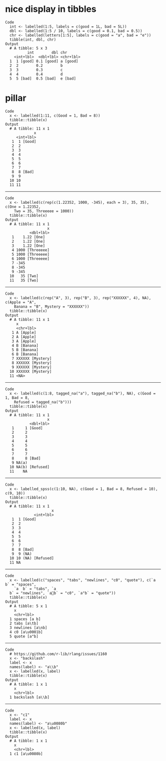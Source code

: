 # nice display in tibbles

    Code
      int <- labelled(1:5, labels = c(good = 1L, bad = 5L))
      dbl <- labelled(1:5 / 10, labels = c(good = 0.1, bad = 0.5))
      chr <- labelled(letters[1:5], labels = c(good = "a", bad = "e"))
      tibble(int, dbl, chr)
    Output
      # A tibble: 5 x 3
              int        dbl chr      
        <int+lbl>  <dbl+lbl> <chr+lbl>
      1  1 [good] 0.1 [good] a [good] 
      2  2        0.2        b        
      3  3        0.3        c        
      4  4        0.4        d        
      5  5 [bad]  0.5 [bad]  e [bad]  

# pillar

    Code
      x <- labelled(1:11, c(Good = 1, Bad = 8))
      tibble::tibble(x)
    Output
      # A tibble: 11 x 1
                 x
         <int+lbl>
       1  1 [Good]
       2  2       
       3  3       
       4  4       
       5  5       
       6  6       
       7  7       
       8  8 [Bad] 
       9  9       
      10 10       
      11 11       

---

    Code
      x <- labelled(c(rep(c(1.22352, 1000, -345), each = 3), 35, 35), c(One = 1.22352,
        Two = 35, Threeeee = 1000))
      tibble::tibble(x)
    Output
      # A tibble: 11 x 1
                       x
               <dbl+lbl>
       1    1.22 [One]  
       2    1.22 [One]  
       3    1.22 [One]  
       4 1000 [Threeeee]
       5 1000 [Threeeee]
       6 1000 [Threeeee]
       7 -345           
       8 -345           
       9 -345           
      10   35 [Two]     
      11   35 [Two]     

---

    Code
      x <- labelled(c(rep("A", 3), rep("B", 3), rep("XXXXXX", 4), NA), c(Apple = "A",
        Banana = "B", Mystery = "XXXXXX"))
      tibble::tibble(x)
    Output
      # A tibble: 11 x 1
         x               
         <chr+lbl>       
       1 A [Apple]       
       2 A [Apple]       
       3 A [Apple]       
       4 B [Banana]      
       5 B [Banana]      
       6 B [Banana]      
       7 XXXXXX [Mystery]
       8 XXXXXX [Mystery]
       9 XXXXXX [Mystery]
      10 XXXXXX [Mystery]
      11 <NA>            

---

    Code
      x <- labelled(c(1:8, tagged_na("a"), tagged_na("b"), NA), c(Good = 1, Bad = 8,
        Refused = tagged_na("b")))
      tibble::tibble(x)
    Output
      # A tibble: 11 x 1
                       x
               <dbl+lbl>
       1     1 [Good]   
       2     2          
       3     3          
       4     4          
       5     5          
       6     6          
       7     7          
       8     8 [Bad]    
       9 NA(a)          
      10 NA(b) [Refused]
      11    NA          

---

    Code
      x <- labelled_spss(c(1:10, NA), c(Good = 1, Bad = 8, Refused = 10), c(9, 10))
      tibble::tibble(x)
    Output
      # A tibble: 11 x 1
                         x
                 <int+lbl>
       1  1 [Good]        
       2  2               
       3  3               
       4  4               
       5  5               
       6  6               
       7  7               
       8  8 [Bad]         
       9  9 (NA)          
      10 10 (NA) [Refused]
      11 NA               

---

    Code
      x <- labelled(c("spaces", "tabs", "newlines", "c0", "quote"), c(`a b` = "spaces",
        `a	b` = "tabs", `a
      b` = "newlines", `ab` = "c0", `a"b` = "quote"))
      tibble::tibble(x)
    Output
      # A tibble: 5 x 1
        x              
        <chr+lbl>      
      1 spaces [a b]   
      2 tabs [a\tb]    
      3 newlines [a\nb]
      4 c0 [a\u0001b]  
      5 quote [a"b]    

---

    Code
      # https://github.com/r-lib/rlang/issues/1160
      x <- "backslash"
      label <- x
      names(label) <- "a\\b"
      x <- labelled(x, label)
      tibble::tibble(x)
    Output
      # A tibble: 1 x 1
        x               
        <chr+lbl>       
      1 backslash [a\\b]

---

    Code
      x <- "c1"
      label <- x
      names(label) <- "a\u0080b"
      x <- labelled(x, label)
      tibble::tibble(x)
    Output
      # A tibble: 1 x 1
        x            
        <chr+lbl>    
      1 c1 [a\u0080b]

